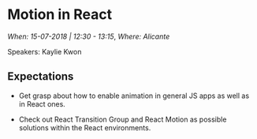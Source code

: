 # Motion in React

*When: 15-07-2018 | 12:30 - 13:15*, *Where: Alicante*

Speakers: Kaylie Kwon

## Expectations

- Get grasp about how to enable animation in general JS apps as well as in React ones.

- Check out React Transition Group and React Motion as possible solutions within the React environments.
